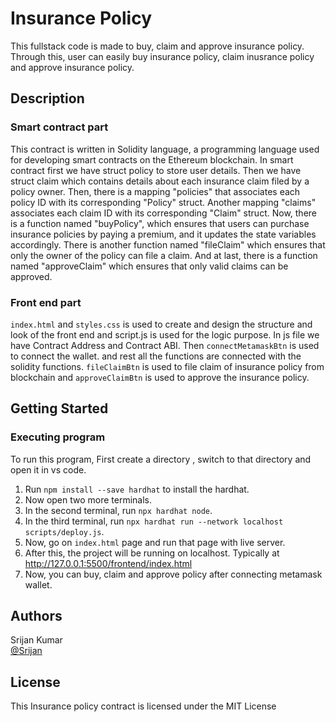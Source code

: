 # Insurance Policy
This fullstack code is made to buy, claim and approve insurance policy. Through this, user can easily buy insurance policy, claim inusrance policy and approve insurance policy.
## Description
### Smart contract part
This contract is written in Solidity language, a programming language used for developing smart contracts on the Ethereum blockchain. In smart contract first we have struct policy to store user details. Then we have struct claim which contains details about each insurance claim filed by a policy owner. Then, there is a mapping "policies" that associates each policy ID with its corresponding "Policy" struct. Another mapping "claims" associates each claim ID with its corresponding "Claim" struct. Now, there is a function named "buyPolicy", which ensures that users can purchase insurance policies by paying a premium, and it updates the state variables accordingly. There is another function named "fileClaim" which ensures that only the owner of the policy can file a claim. And at last, there is a function named "approveClaim" which ensures that only valid claims can be approved.
### Front end part
```index.html``` and ```styles.css``` is used to create and design the structure and look of the front end and script.js is used for the logic purpose. In js file we have Contract Address and Contract ABI. Then ```connectMetamaskBtn``` is used to connect the wallet. and rest all the functions are connected with the solidity functions. ```fileClaimBtn``` is used to file claim of insurance policy from blockchain and ```approveClaimBtn``` is used to approve the insurance policy.  

## Getting Started

### Executing program

To run this program, First create a directory , switch to that directory and open it in vs code.
1) Run ```npm install --save hardhat``` to install the hardhat.
2) Now open two more terminals.
3) In the second terminal, run ```npx hardhat node```.
4) In the third terminal, run ```npx hardhat run --network localhost scripts/deploy.js```.
5) Now, go on ```index.html``` page and run that page with live server.
6) After this, the project will be running on localhost. Typically at http://127.0.0.1:5500/frontend/index.html
7) Now, you can buy, claim and approve policy after connecting metamask wallet.

## Authors

Srijan Kumar  
[@Srijan](srijankumar11627@gmail.com)


## License

This Insurance policy contract is licensed under the MIT License 
